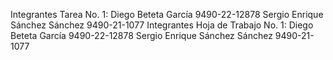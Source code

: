 Integrantes Tarea No. 1:
  Diego Beteta García 9490-22-12878
  Sergio Enrique Sánchez Sánchez 9490-21-1077
Integrantes Hoja de Trabajo No. 1:
  Diego Beteta García 9490-22-12878
  Sergio Enrique Sánchez Sánchez 9490-21-1077
